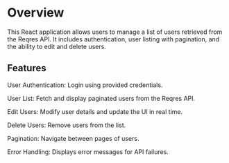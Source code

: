# Overview

This React application allows users to manage a list of users retrieved from the Reqres API. It includes authentication, user listing with pagination, and the ability to edit and delete users.

## Features
User Authentication: Login using provided credentials.

User List: Fetch and display paginated users from the Reqres API.

Edit Users: Modify user details and update the UI in real time.

Delete Users: Remove users from the list.

Pagination: Navigate between pages of users.

Error Handling: Displays error messages for API failures.




